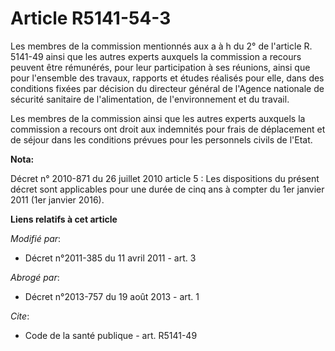 # Article R5141-54-3

Les membres de la commission mentionnés aux a à h du 2° de l'article R. 5141-49 ainsi que les autres experts auxquels la
commission a recours peuvent être rémunérés, pour leur participation à ses réunions, ainsi que pour l'ensemble des travaux,
rapports et études réalisés pour elle, dans des conditions fixées par décision du directeur général de l'Agence nationale de
sécurité sanitaire de l'alimentation, de l'environnement et du travail. 

Les membres de la commission ainsi que les autres experts auxquels la commission a recours ont droit aux indemnités pour
frais de déplacement et de séjour dans les conditions prévues pour les personnels civils de l'Etat.

**Nota:**

Décret n° 2010-871 du 26 juillet 2010 article 5 : Les dispositions du présent décret sont applicables pour une durée de cinq
ans à compter du 1er janvier 2011 (1er janvier 2016).

**Liens relatifs à cet article**

_Modifié par_:

  - Décret n°2011-385 du 11 avril 2011 - art. 3

_Abrogé par_:

  - Décret n°2013-757 du 19 août 2013 - art. 1

_Cite_:

  - Code de la santé publique - art. R5141-49
